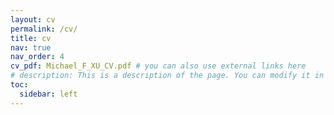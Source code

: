 ```yaml
---
layout: cv
permalink: /cv/
title: cv
nav: true
nav_order: 4
cv_pdf: Michael_F_XU_CV.pdf # you can also use external links here
# description: This is a description of the page. You can modify it in '_pages/cv.md'. You can also change or remove the top pdf download button.
toc:
  sidebar: left
---
```

